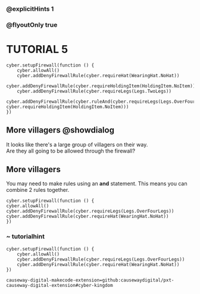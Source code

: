 ### @explicitHints 1
### @flyoutOnly true

# TUTORIAL 5

```ghost
cyber.setupFirewall(function () {
    cyber.allowAll()
    cyber.addDenyFirewallRule(cyber.requireHat(WearingHat.NoHat))
    cyber.addDenyFirewallRule(cyber.requireHoldingItem(HoldingItem.NoItem))
    cyber.addDenyFirewallRule(cyber.requireLegs(Legs.TwoLegs))
    cyber.addDenyFirewallRule(cyber.ruleAnd(cyber.requireLegs(Legs.OverFourLegs), cyber.requireHoldingItem(HoldingItem.NoItem)))
})

```

## More villagers @showdialog
It looks like there's a large group of villagers on their way.   
Are they all going to be allowed through the firewall? 


## More villagers
You may need to make rules using an **and** statement. This means you can combine 2 rules together.   


```template
cyber.setupFirewall(function () {
cyber.allowAll()
cyber.addDenyFirewallRule(cyber.requireLegs(Legs.OverFourLegs))
cyber.addDenyFirewallRule(cyber.requireHat(WearingHat.NoHat))
})
```

### ~ tutorialhint
```blocks
cyber.setupFirewall(function () {
    cyber.allowAll()
    cyber.addDenyFirewallRule(cyber.requireLegs(Legs.OverFourLegs))
    cyber.addDenyFirewallRule(cyber.requireHat(WearingHat.NoHat))
})

```

```package
causeway-digital-makecode-extension=github:causewaydigital/pxt-causeway-digital-extension#cyber-kingdom
```